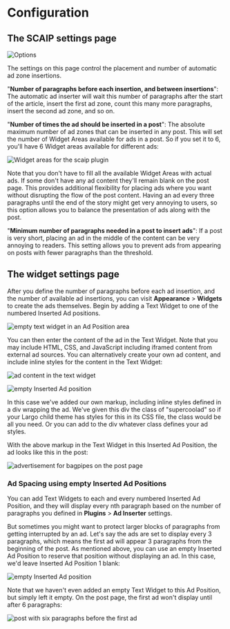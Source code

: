 # Configuration

## The SCAIP settings page

![Options](./img/scaip-settings.png)

The settings on this page control the placement and number of automatic ad zone insertions.

"**Number of paragraphs before each insertion, and between insertions**": The automatic ad inserter will wait this number of paragraphs after the start of the article, insert the first ad zone, count this many more paragraphs, insert the second ad zone, and so on.

"**Number of times the ad should be inserted in a post**": The absolute maximum number of ad zones that can be inserted in any post. This  will set the number of Widget Areas available for ads in a post. So if you set it to 6, you'll have 6 Widget areas available for different ads:

![Widget areas for the scaip plugin](./img/scaip-widgets-panel.png)

Note that you don't have to fill all the available Widget Areas with actual ads. If some don't have any ad content they'll remain blank on the post page. This provides additional flexibility for placing ads where you want without disrupting the flow of the post content. 
Having an ad every three paragraphs until the end of the story might get very annoying to users, so this option allows you to balance the presentation of ads along with the post.

"**Minimum number of paragraphs needed in a post to insert ads**": If a post is very short, placing an ad in the middle of the content can be very annoying to readers. This setting allows you to prevent ads from appearing on posts with fewer paragraphs than the threshold.

## The widget settings page

After you define the number of paragraphs before each ad insertion, and the number of available ad insertions, you can visit **Appearance** > **Widgets** to create the ads themselves. Begin by adding a Text Widget to one of the numbered Inserted Ad positions. 

![empty text widget in an Ad Position area](./img/empty-text-widget-in-ad-position.png)

You can then enter the content of the ad in the Text Widget. Note that you may include HTML, CSS, and JavaScript including iframed content from external ad sources. You can alternatively create your own ad content, and include inline styles for the content in the Text Widget:

![ad content in the text widget](./img/ad-config-in-text-widget.png)

![empty Inserted Ad position](./img/scaip-widget-area-empty.png)

In this case we've added our own markup, including inline styles defined in a div wrapping the ad. We've given this div the class of "supercoolad" so if your Largo child theme has styles for this in its CSS file, the class would be all you need. Or you can add to the div whatever class defines your ad styles.

With the above markup in the Text Widget in this Inserted Ad Position, the ad looks like this in the post:

![advertisement for bagpipes on the post page](./img/scaip-ad-on-post.png)

### Ad Spacing using empty Inserted Ad Positions

You can add Text Widgets to each and every numbered Inserted Ad Position, and they will display every nth paragraph based on the number of paragraphs you defined in **Plugins** > **Ad Inserter**  settings. 

But sometimes you might want to protect larger blocks of paragraphs from getting interrupted by an ad. Let's say the ads are set to display every 3 paragraphs, which means the first ad will appear 3 paragraphs from the beginning of the post. As mentioned above, you can use an empty Inserted Ad Position to reserve that position without displaying an ad. In this case, we'd leave Inserted Ad Position 1 blank:

![empty Inserted Ad position](./img/scaip-widget-area-empty.png)

Note that we haven't even added an empty Text Widget to this Ad Position, but simply left it empty. On the post page, the first ad won't display until after 6 paragraphs:

![post with six paragraphs before the first ad](./img/ad-after-six-paras.png)

